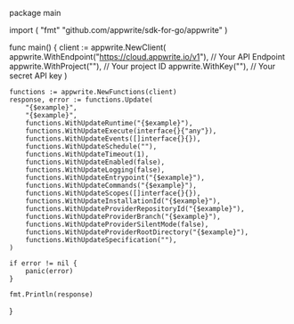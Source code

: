 package main

import (
    "fmt"
	"github.com/appwrite/sdk-for-go/appwrite"
)

func main() {
	client := appwrite.NewClient(
        appwrite.WithEndpoint("https://cloud.appwrite.io/v1"), // Your API Endpoint
        appwrite.WithProject(""), // Your project ID
        appwrite.WithKey(""), // Your secret API key
    )

    functions := appwrite.NewFunctions(client)
    response, error := functions.Update(
        "{$example}",
        "{$example}",
        functions.WithUpdateRuntime("{$example}"),
        functions.WithUpdateExecute(interface{}{"any"}),
        functions.WithUpdateEvents([]interface{}{}),
        functions.WithUpdateSchedule(""),
        functions.WithUpdateTimeout(1),
        functions.WithUpdateEnabled(false),
        functions.WithUpdateLogging(false),
        functions.WithUpdateEntrypoint("{$example}"),
        functions.WithUpdateCommands("{$example}"),
        functions.WithUpdateScopes([]interface{}{}),
        functions.WithUpdateInstallationId("{$example}"),
        functions.WithUpdateProviderRepositoryId("{$example}"),
        functions.WithUpdateProviderBranch("{$example}"),
        functions.WithUpdateProviderSilentMode(false),
        functions.WithUpdateProviderRootDirectory("{$example}"),
        functions.WithUpdateSpecification(""),
    )

    if error != nil {
        panic(error)
    }

    fmt.Println(response)
}
